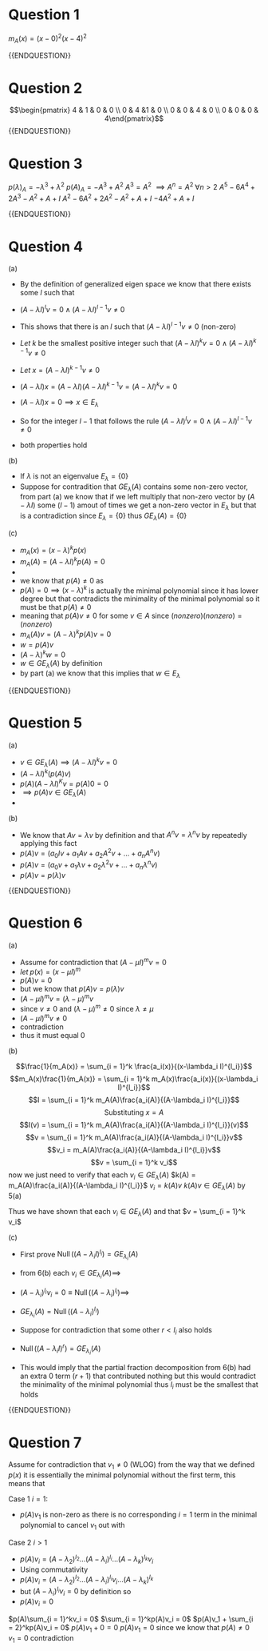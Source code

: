 # Question 1

$m_A(x) = (x-0)^2(x-4)^2$

{{ENDQUESTION}}

# Question 2

$$\begin{pmatrix} 4 & 1 & 0 & 0 \\ 0 & 4 &1 & 0  \\ 0 & 0 & 4 & 0 \\ 0 & 0 & 0 & 4\end{pmatrix}$$
{{ENDQUESTION}}

# Question 3

$p(\lambda)_A = -\lambda^3 + \lambda^2$
$p(A)_A = -A^3 + A^2$
$A^3 = A^2$
$\implies A^n = A^2 \; \forall n > 2$
$A^5 -6A^4+2A^3 - A^2 + A + I$
$A^2 -6A^2+2A^2 - A^2 + A + I$
$-4A^2 + A + I$

{{ENDQUESTION}}

# Question 4

(a)

- By the definition of generalized eigen space we know that there exists some $l$ such that 
- $(A-\lambda I)^lv = 0 \land (A-\lambda I)^{l-1}v \neq 0$
- This shows that there is an $l$ such that $(A-\lambda I)^{l-1}v \neq 0$ (non-zero)

- $Let \; k \text{ be the smallest positive integer such that } (A-\lambda I)^kv = 0 \land (A-\lambda I)^{k-1}v \neq 0$ 
- $Let \; x = (A-\lambda I)^{k-1}v \neq 0$

- $(A-\lambda I)x = (A-\lambda I)(A-\lambda I)^{k-1}v = (A-\lambda I)^{k}v = 0$
- $(A-\lambda I)x = 0 \implies x \in E_\lambda$

- So for the integer $l-1$ that follows the rule  $(A-\lambda I)^lv = 0 \land (A-\lambda I)^{l-1}v \neq 0$
- both properties hold

(b)

- If $\lambda$ is not an eigenvalue $E_\lambda = \{0\}$ 
- Suppose for contradition that $GE_\lambda(A)$ contains some non-zero vector, from part (a) we know that if we left multiply that non-zero vector by $(A-\lambda I)$ some ($l-1$) amout of times we get a non-zero vector in $E_\lambda$ but that is a contradiction since $E_\lambda = \{0\}$ thus $GE_\lambda(A) = \{0\}$

(c)

- $m_A(x) = (x-\lambda)^kp(x)$
- $m_A(A) = (A-\lambda I)^kp(A) = 0$
- 
- we know that $p(A) \neq 0$ as 
- $p(A) = 0 \implies (x-\lambda)^k$ is actually the minimal polynomial since it has lower degree but that contradicts the minimality of the minimal polynomial so it must be that $p(A) \neq 0$ 
- meaning that $p(A)v \neq 0$ for some $v \in A$  since $(nonzero)(nonzero) = (nonzero)$
- $m_A(A)v = (A-\lambda)^kp(A)v = 0$ 
- $w = p(A)v$
- $(A - \lambda)^kw = 0$
- $w \in GE_\lambda(A)$ by definition
- by part (a) we know that this implies that $w \in E_\lambda$

{{ENDQUESTION}}

# Question 5

(a)

- $v \in GE_\lambda(A) \implies (A-\lambda I)^kv = 0$
- $(A-\lambda I)^k(p(A)v)$
- $p(A)(A-\lambda I)^Kv = p(A)0 = 0$
- $\implies p(A)v \in GE_\lambda(A)$
- 
(b)

- We know that $Av = \lambda v$ by definition and that $A^nv = \lambda^n v$ by repeatedly applying this fact
- $p(A)v = (a_0Iv + a_1Av + a_2A^2v + \dots + a_nA^nv)$
- $p(A)v = (a_0v + a_1\lambda v + a_2\lambda^2v + \dots + a_n\lambda^nv)$
- $p(A)v = p(\lambda)v$

{{ENDQUESTION}}

# Question 6

(a)

- Assume for contradiction that $(A-\mu I)^mv = 0$
- $let \; p(x) = (x - \mu I) ^m$
- $p(A)v = 0$
- but we know that $p(A)v = p(\lambda)v$
- $(A - \mu I)^mv = (\lambda - \mu )^mv$
- since $v \neq 0$ and $(\lambda - \mu )^m \neq 0$ since $\lambda \neq \mu$
- $(A-\mu I)^mv \neq 0$
- contradiction
- thus it must equal 0

(b)

$$\frac{1}{m_A(x)} = \sum_{i = 1}^k \frac{a_i(x)}{(x-\lambda_i I)^{l_i}}$$
$$m_A(x)\frac{1}{m_A(x)} = \sum_{i = 1}^k m_A(x)\frac{a_i(x)}{(x-\lambda_i I)^{l_i}}$$
$$I = \sum_{i = 1}^k m_A(A)\frac{a_i(A)}{(A-\lambda_i I)^{l_i}}$$
$$\text{ Substituting }x = A$$
$$I(v) = \sum_{i = 1}^k m_A(A)\frac{a_i(A)}{(A-\lambda_i I)^{l_i}}(v)$$
$$v = \sum_{i = 1}^k m_A(A)\frac{a_i(A)}{(A-\lambda_i I)^{l_i}}v$$
$$v_i = m_A(A)\frac{a_i(A)}{(A-\lambda_i I)^{l_i}}v$$
$$v = \sum_{i = 1}^k v_i$$
now we just need to verify that each $v_i \in GE_\lambda(A)$ 
$k(A) =  m_A(A)\frac{a_i(A)}{(A-\lambda_i I)^{l_i}}$
$v_i = k(A)v$
$k(A)v \in GE_\lambda(A)$ by 5(a)

Thus we have shown that each $v_i \in GE_\lambda(A)$ and that $v = \sum_{i = 1}^k v_i$

(c)

- First prove $\operatorname{Null}((A-\lambda_i I)^{l_i}) = GE_{\lambda_i}(A)$
- from 6(b) each $v_i \in GE_{\lambda_i}(A) \implies$
- $(A-\lambda_i)^{l_i}v_i = 0 \equiv \operatorname{Null}((A-\lambda_i)^{l_i}) \implies$
- $GE_{\lambda_i}(A) = \operatorname{Null}((A-\lambda_i)^{l_i})$

- Suppose for contradiction that some other $r < l_i$ also holds
- $\operatorname{Null}((A-\lambda_i I)^{r}) = GE_{\lambda_i}(A)$
- This would imply that the partial fraction decomposition from 6(b) had an extra 0 term $(r+1)$ that contributed nothing but this would contradict the minimality of the minimal polynomial thus $l_i$ must be the smallest that holds

{{ENDQUESTION}}

# Question 7

Assume for contradiction that $v_1 \neq 0$ (WLOG)
from the way that we defined $p(x)$ it is essentially the minimal polynomial without the first term, this means that 

Case 1 $i = 1$:

- $p(A)v_1$ is non-zero as there is no corresponding $i = 1$ term in the minimal polynomial to cancel $v_1$ out with

Case 2 $i > 1$

- $p(A)v_i = (A - \lambda_2)^{l_2} \dots (A - \lambda_i)^{l_i} \dots (A - \lambda_k)^{l_k}v_i$
- Using commutativity
- $p(A)v_i = (A - \lambda_2)^{l_2} \dots (A - \lambda_i)^{l_i}v_i \dots (A - \lambda_k)^{l_k}$
- but $(A - \lambda_i)^{l_i}v_i = 0$ by definition so
- $p(A)v_i = 0$

$p(A)\sum_{i = 1}^kv_i = 0$
$\sum_{i = 1}^kp(A)v_i = 0$
$p(A)v_1 + \sum_{i = 2}^kp(A)v_i = 0$
$p(A)v_1 + 0 = 0$
$p(A)v_1 = 0$
since we know that $p(A) \neq 0$
$v_1 = 0$
contradiction